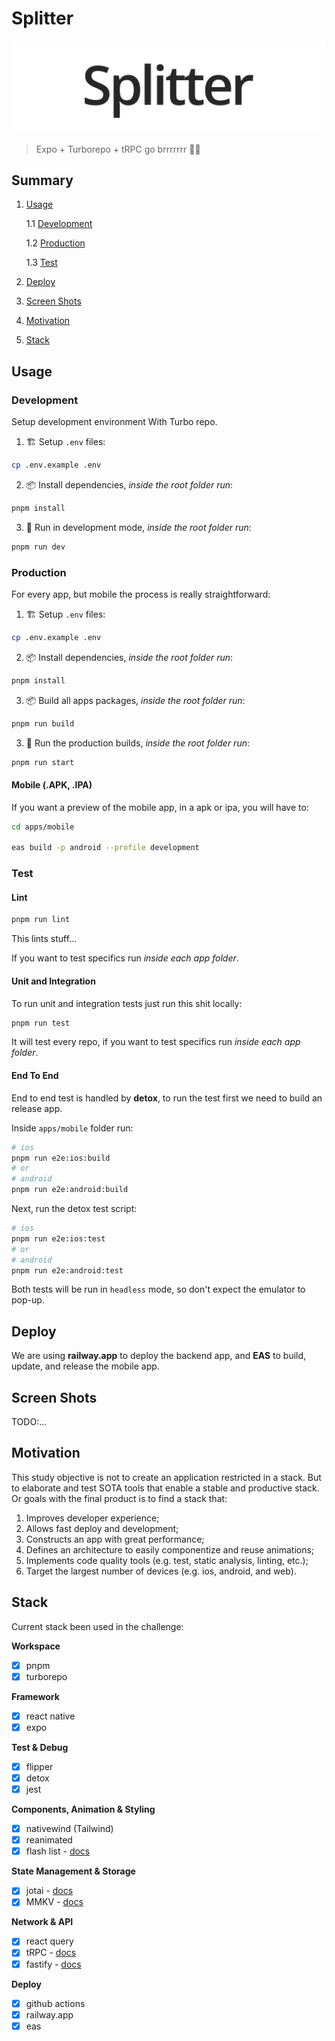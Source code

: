 # Splitter

![Splitter Logo](docs/images/logo.png)

> Expo + Turborepo + tRPC go brrrrrrr 🚀🔥

## Summary

1. [Usage](#usage)

   1.1 [Development](#development)

   1.2 [Production](#production)

   1.3 [Test](#test)

2. [Deploy](#deploy)

3. [Screen Shots](#screen-shots)

4. [Motivation](#motivation)

5. [Stack](#stack)

## Usage

### Development

Setup development environment With Turbo repo.

1. 🏗 Setup `.env` files:

```bash
cp .env.example .env
```

2. 📦 Install dependencies, _inside the root folder run_:

```bash
pnpm install
```

3. 🚀 Run in development mode, _inside the root folder run_:

```bash
pnpm run dev
```

### Production

For every app, but mobile the process is really straightforward:

1. 🏗 Setup `.env` files:

```bash
cp .env.example .env
```

2. 📦 Install dependencies, _inside the root folder run_:

```bash
pnpm install
```

3.  📦 Build all apps packages, _inside the root folder run_:

```bash
pnpm run build
```

3. 🚀 Run the production builds, _inside the root folder run_:

```bash
pnpm run start
```

#### Mobile (.APK, .IPA)

If you want a preview of the mobile app, in a apk or ipa, you will have to:

```bash
cd apps/mobile

eas build -p android --profile development
```

### Test

#### Lint

```bash
pnpm run lint
```

This lints stuff...

If you want to test specifics run _inside each app folder_.

#### Unit and Integration

To run unit and integration tests just run this shit locally:

```bash
pnpm run test
```

It will test every repo, if you want to test specifics run _inside each app folder_.

#### End To End

End to end test is handled by **detox**, to run the test first we need to build an release app.

Inside `apps/mobile` folder run:

```bash
# ios
pnpm run e2e:ios:build
# or
# android
pnpm run e2e:android:build
```

Next, run the detox test script:

```bash
# ios
pnpm run e2e:ios:test
# or
# android
pnpm run e2e:android:test
```

Both tests will be run in `headless` mode, so don't expect the emulator to pop-up.

## Deploy

We are using **railway.app** to deploy the backend app, and **EAS** to build, update, and release the mobile app.

## Screen Shots

TODO:...

## Motivation

This study objective is not to create an application restricted in a stack. But to elaborate and test SOTA tools that enable a stable and productive stack.
Or goals with the final product is to find a stack that:

1. Improves developer experience;
2. Allows fast deploy and development;
3. Constructs an app with great performance;
4. Defines an architecture to easily componentize and reuse animations;
5. Implements code quality tools (e.g. test, static analysis, linting, etc.);
6. Target the largest number of devices (e.g. ios, android, and web).

## Stack

Current stack been used in the challenge:

**Workspace**

- [x] pnpm
- [x] turborepo

**Framework**

- [x] react native
- [x] expo

**Test & Debug**

- [x] flipper
- [x] detox
- [x] jest

**Components, Animation & Styling**

- [x] nativewind (Tailwind)
- [x] reanimated
- [x] flash list - [docs](https://github.com/shopify/flash-list)

**State Management & Storage**

- [x] jotai - [docs](https://jotai.org/)
- [x] MMKV - [docs](https://github.com/mrousavy/react-native-mmkv)

**Network & API**

- [x] react query
- [x] tRPC - [docs](https://trpc.io/)
- [x] fastify - [docs](https://www.fastify.io/)

**Deploy**

- [x] github actions
- [x] railway.app
- [x] eas
